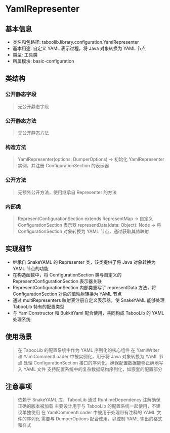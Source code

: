 # YamlRepresenter
## 基本信息
- 类名和包路径: taboolib.library.configuration.YamlRepresenter
- 基本用途: 自定义 YAML 表示过程，将 Java 对象转换为 YAML 节点
- 类型: 工具类
- 所属模块: basic-configuration

## 类结构
### 公开静态字段
> 无公开静态字段

### 公开静态方法
> 无公开静态方法

### 构造方法
> YamlRepresenter(options: DumperOptions) -> 初始化 YamlRepresenter 实例，并注册 ConfigurationSection 的表示器

### 公开方法
> 无额外公开方法，使用继承自 Representer 的方法

### 内部类
> RepresentConfigurationSection extends RepresentMap -> 自定义 ConfigurationSection 表示器
> representData(data: Object): Node -> 将 ConfigurationSection 对象转换为 YAML 节点，通过获取其值映射

## 实现细节
- 继承自 SnakeYAML 的 Representer 类，该类提供了将 Java 对象转换为 YAML 节点的功能
- 在构造函数中，将 ConfigurationSection 类与自定义的 RepresentConfigurationSection 表示器关联
- RepresentConfigurationSection 内部类重写了 representData 方法，将 ConfigurationSection 对象的值映射转换为 YAML 节点
- 通过 multiRepresenters 映射表注册自定义表示器，使 SnakeYAML 能够处理 TabooLib 特有的配置类型
- 与 YamlConstructor 和 BukkitYaml 配合使用，共同构成 TabooLib 的 YAML 处理系统

## 使用场景
> 在 TabooLib 的配置系统中作为 YAML 序列化的核心组件
> 在 YamlWriter 和 YamlCommentLoader 中被实例化，用于将 Java 对象转换为 YAML 节点
> 处理 ConfigurationSection 接口的序列化，确保配置数据能够正确地写入 YAML 文件
> 支持配置系统中的复杂数据结构序列化，如嵌套的配置部分

## 注意事项
> 依赖于 SnakeYAML 库，TabooLib 通过 RuntimeDependency 注解确保正确的版本被加载
> 主要设计用于与 TabooLib 的配置系统一起使用，不建议单独使用
> 在 YamlCommentLoader 中被用于处理带有注释的 YAML 文件的序列化
> 需要与 DumperOptions 配合使用，以控制 YAML 输出的格式和样式